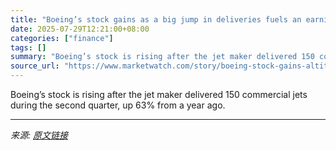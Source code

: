 ```yaml
---
title: "Boeing’s stock gains as a big jump in deliveries fuels an earnings beat"
date: 2025-07-29T12:21:00+08:00
categories: ["finance"]
tags: []
summary: "Boeing’s stock is rising after the jet maker delivered 150 commercial jets during the second quarter, up 63% from a year ago."
source_url: "https://www.marketwatch.com/story/boeing-stock-gains-altitude-on-revenue-beat-and-narower-than-expected-loss-8e74b3bd?mod=mw_rss_topstories"
---
```


Boeing’s stock is rising after the jet maker delivered 150 commercial jets during the second quarter, up 63% from a year ago.

---

*来源: [原文链接](https://www.marketwatch.com/story/boeing-stock-gains-altitude-on-revenue-beat-and-narower-than-expected-loss-8e74b3bd?mod=mw_rss_topstories)*
